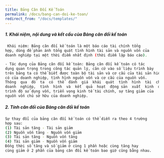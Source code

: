 ```yaml
---
title: Bảng Cân Đối Kế Toán
permalink: /docs/bang-can-doi-ke-toan/
redirect_from: "/docs/templates/"
---
```



<div class="note info">
  <h5>1. Khái niệm, nội dung và kết cấu của Bảng cân đối kế toán </h5>
</div>

```sh
 Khái niệm: Bảng cân đối kế toán là một báo cáo tài chính tổng 
hợp, dùng để phản ánh tổng quát tình hình tài sản và nguồn vốn của 
doanh nghiệp tại một thời điểm nhất định (thời điểm lập báo cáo). 

```

```sh
- Tác dụng của Bảng cân đối kế toán: Bảng cân đối kế toán có tác 
dụng quan trọng trong công tác quản lý, căn cứ vào số liệu trình bày 
trên bảng ta có thể biết được toàn bộ tài sản và cơ cấu của tài sản hiện 
có của doanh nghiệp, tình hình nguồn vốn và cơ cấu của nguồn vốn. 
Thông  qua  đó  ta  có  thể  đánh  giá  khái  quát  tình  hình  tài  chính  của 
doanh  nghiệp,  tình  hình  và  kết  quả  hoạt  động sản  xuất  kinh  doanh, 
trình độ sử dụng vốn, triển vọng kinh tế tài chính, sự tăng giảm của 
nguồn vốn chủ sở hữu của doanh nghiệp. 
```

<div class="note info">
  <h5>2. Tính cân đối của Bảng cân đối kế toán </h5>
</div>

```sh
Sự thay đổi của bảng cân đối kế toán có thể diễn ra theo 4 trường 
hợp sau: 
(1) Tài sản tăng - Tài sản giảm 
(2) Nguồn vốn tăng - Nguồn vốn giảm 
(3) Tài sản tăng - Nguồn vốn tăng 
(4) Tài sản giảm - Nguồn vốn giảm 
Đồng thời số tăng và số giảm ở cùng 1 phần hoặc cùng tăng hay 
cùng giảm ở 2 phần của bảng cân đối kế toán bao giờ cũng bằng nhau. 
```
